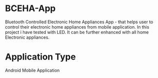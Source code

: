 # BCEHA-App
Bluetooth Controlled Electronic Home Appliances App - that helps user to control their electronic home appliances from mobile application. In this project i have tested with LED. It can be further enhanced with all home Electronic appliances. 
# Application Type
  Android Mobile Application
